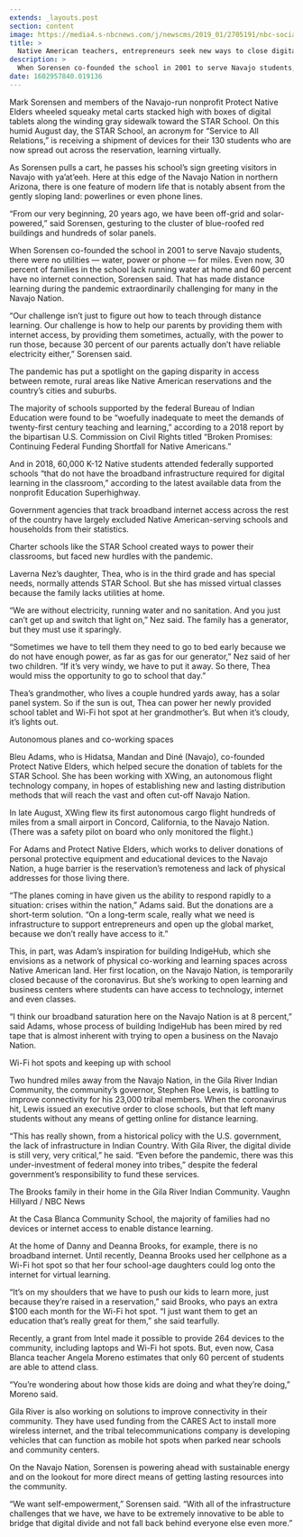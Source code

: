 ```yaml
--- 
extends: _layouts.post 
section: content 
image: https://media4.s-nbcnews.com/j/newscms/2019_01/2705191/nbc-social-default_b6fa4fef0d31ca7e8bc7ff6d117ca9f4.nbcnews-fp-1200-630.png 
title: > 
  Native American teachers, entrepreneurs seek new ways to close digital divide 
description: > 
  When Sorensen co-founded the school in 2001 to serve Navajo students, there were no utilities — water, power or phone — for miles.In late August, XWing flew its first autonomous cargo flight hundreds of miles from a small airport in Concord, California, to the Navajo Nation.Her first location, on the Navajo Nation, is temporarily closed because of the coronavirus.“I think our broadband saturation here on the Navajo Nation is at 8 percent,” said Adams, whose process of building IndigeHub has been mired by red tape that is almost inherent with trying to open a business on the Navajo Nation.On the Navajo Nation, Sorensen is powering ahead with sustainable energy and on the lookout for more direct means of getting lasting resources into the community. 
date: 1602957840.019136 
--- 
```

Mark Sorensen and members of the Navajo-run nonprofit Protect Native Elders wheeled squeaky metal carts stacked high with boxes of digital tablets along the winding gray sidewalk toward the STAR School. On this humid August day, the STAR School, an acronym for “Service to All Relations,” is receiving a shipment of devices for their 130 students who are now spread out across the reservation, learning virtually.

As Sorensen pulls a cart, he passes his school’s sign greeting visitors in Navajo with ya’at’eeh. Here at this edge of the Navajo Nation in northern Arizona, there is one feature of modern life that is notably absent from the gently sloping land: powerlines or even phone lines.

“From our very beginning, 20 years ago, we have been off-grid and solar-powered,” said Sorensen, gesturing to the cluster of blue-roofed red buildings and hundreds of solar panels.

When Sorensen co-founded the school in 2001 to serve Navajo students, there were no utilities — water, power or phone — for miles. Even now, 30 percent of families in the school lack running water at home and 60 percent have no internet connection, Sorensen said. That has made distance learning during the pandemic extraordinarily challenging for many in the Navajo Nation.

“Our challenge isn’t just to figure out how to teach through distance learning. Our challenge is how to help our parents by providing them with internet access, by providing them sometimes, actually, with the power to run those, because 30 percent of our parents actually don’t have reliable electricity either,” Sorensen said.

The pandemic has put a spotlight on the gaping disparity in access between remote, rural areas like Native American reservations and the country’s cities and suburbs.

The majority of schools supported by the federal Bureau of Indian Education were found to be “woefully inadequate to meet the demands of twenty-first century teaching and learning,” according to a 2018 report by the bipartisan U.S. Commission on Civil Rights titled “Broken Promises: Continuing Federal Funding Shortfall for Native Americans.”

And in 2018, 60,000 K-12 Native students attended federally supported schools “that do not have the broadband infrastructure required for digital learning in the classroom,” according to the latest available data from the nonprofit Education Superhighway.

Government agencies that track broadband internet access across the rest of the country have largely excluded Native American-serving schools and households from their statistics.

Charter schools like the STAR School created ways to power their classrooms, but faced new hurdles with the pandemic.

Laverna Nez’s daughter, Thea, who is in the third grade and has special needs, normally attends STAR School. But she has missed virtual classes because the family lacks utilities at home.

“We are without electricity, running water and no sanitation. And you just can’t get up and switch that light on,” Nez said. The family has a generator, but they must use it sparingly.

“Sometimes we have to tell them they need to go to bed early because we do not have enough power, as far as gas for our generator,” Nez said of her two children. “If it’s very windy, we have to put it away. So there, Thea would miss the opportunity to go to school that day.”

Thea’s grandmother, who lives a couple hundred yards away, has a solar panel system. So if the sun is out, Thea can power her newly provided school tablet and Wi-Fi hot spot at her grandmother’s. But when it’s cloudy, it’s lights out.

Autonomous planes and co-working spaces

Bleu Adams, who is Hidatsa, Mandan and Diné (Navajo), co-founded Protect Native Elders, which helped secure the donation of tablets for the STAR School. She has been working with XWing, an autonomous flight technology company, in hopes of establishing new and lasting distribution methods that will reach the vast and often cut-off Navajo Nation.

In late August, XWing flew its first autonomous cargo flight hundreds of miles from a small airport in Concord, California, to the Navajo Nation. (There was a safety pilot on board who only monitored the flight.)

For Adams and Protect Native Elders, which works to deliver donations of personal protective equipment and educational devices to the Navajo Nation, a huge barrier is the reservation’s remoteness and lack of physical addresses for those living there.

“The planes coming in have given us the ability to respond rapidly to a situation: crises within the nation,” Adams said. But the donations are a short-term solution. “On a long-term scale, really what we need is infrastructure to support entrepreneurs and open up the global market, because we don’t really have access to it.”

This, in part, was Adam’s inspiration for building IndigeHub, which she envisions as a network of physical co-working and learning spaces across Native American land. Her first location, on the Navajo Nation, is temporarily closed because of the coronavirus. But she’s working to open learning and business centers where students can have access to technology, internet and even classes.

“I think our broadband saturation here on the Navajo Nation is at 8 percent,” said Adams, whose process of building IndigeHub has been mired by red tape that is almost inherent with trying to open a business on the Navajo Nation.

Wi-Fi hot spots and keeping up with school

Two hundred miles away from the Navajo Nation, in the Gila River Indian Community, the community’s governor, Stephen Roe Lewis, is battling to improve connectivity for his 23,000 tribal members. When the coronavirus hit, Lewis issued an executive order to close schools, but that left many students without any means of getting online for distance learning.

“This has really shown, from a historical policy with the U.S. government, the lack of infrastructure in Indian Country. With Gila River, the digital divide is still very, very critical,” he said. “Even before the pandemic, there was this under-investment of federal money into tribes,” despite the federal government’s responsibility to fund these services.

The Brooks family in their home in the Gila River Indian Community. Vaughn Hillyard / NBC News

At the Casa Blanca Community School, the majority of families had no devices or internet access to enable distance learning.

At the home of Danny and Deanna Brooks, for example, there is no broadband internet. Until recently, Deanna Brooks used her cellphone as a Wi-Fi hot spot so that her four school-age daughters could log onto the internet for virtual learning.

“It’s on my shoulders that we have to push our kids to learn more, just because they’re raised in a reservation,” said Brooks, who pays an extra $100 each month for the Wi-Fi hot spot. “I just want them to get an education that’s really great for them,” she said tearfully.

Recently, a grant from Intel made it possible to provide 264 devices to the community, including laptops and Wi-Fi hot spots. But, even now, Casa Blanca teacher Angela Moreno estimates that only 60 percent of students are able to attend class.

“You’re wondering about how those kids are doing and what they’re doing,” Moreno said.

Gila River is also working on solutions to improve connectivity in their community. They have used funding from the CARES Act to install more wireless internet, and the tribal telecommunications company is developing vehicles that can function as mobile hot spots when parked near schools and community centers.

On the Navajo Nation, Sorensen is powering ahead with sustainable energy and on the lookout for more direct means of getting lasting resources into the community.

“We want self-empowerment,” Sorensen said. “With all of the infrastructure challenges that we have, we have to be extremely innovative to be able to bridge that digital divide and not fall back behind everyone else even more.”
